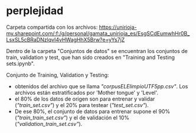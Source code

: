 # perplejidad

Carpeta compartida con los archivos: https://unirioja-my.sharepoint.com/:f:/g/personal/gamata_unirioja_es/EsgSCdEumwhHr0B_LsxSL5cBRaDNzlqvI4vHWagHhX5Brw?e=yYs7jZ
    
Dentro de la carpeta "Conjuntos de datos" se encuentran los conjuntos de train, validation y test, que han sido creados en "Training and Testing sets.ipynb".

Conjunto de Training, Validation y Testing:
- obtenidos del archivo que se llama *"corpusELElimpioUTF5pp.csv"*. Los archivos están estratificados por 'Mother tongue' y 'Level'.
- el 80% de los datos de origen son para entrenar y validar (*"train_set.csv"*) y el 20% para testear (*"test_set.csv"*).
- De ese 80%, el conjunto de datos para entrenar supone el 90% (*"train_train_set.csv"*) y el de validación el 10% (*"validation_train_set.csv"*).
